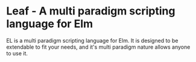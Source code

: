 # Leaf - A multi paradigm scripting language for Elm

EL is a multi paradigm scripting language for Elm. 
It is designed to be extendable to fit your needs, 
and it's multi paradigm nature allows anyone to use it.